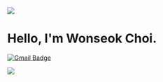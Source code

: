 <img src="https://capsule-render.vercel.app/api?type=waving&color=BDBDC8&height=150&section=header" />

# Hello, I'm Wonseok Choi.



[![Gmail Badge](https://img.shields.io/badge/Gmail-d14836?style=flat-square&logo=Gmail&logoColor=white&link=mailto:wonseok.choi@snu.ac.kr)](mailto:wonseok.choi@snu.ac.kr)

<img src="https://capsule-render.vercel.app/api?type=waving&color=BDBDC8&height=150&section=footer" />

